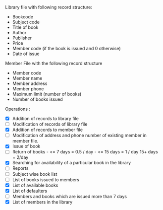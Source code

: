 Library file with following record structure:

-   Bookcode
-   Subject code
-   Title of book
-   Author
-   Publisher
-   Price
-   Member code (if the book is issued and 0 otherwise)
-   Date of issue

Member File with the following record structure

-   Member code
-   Member name
-   Member address
-   Member phone
-   Maximum limit (number of books)
-   Number of books issued

Operations :

-   [x] Addition of records to library file
-   [ ] Modification of records of library file
-   [x] Addition of records to member file
-   [ ] Modification of address and phone number of existing member in member file.
-   [x] Issue of book
-   [ ] Return of books - <= 7 days = 0.5 / day - <= 15 days = 1 / day 15+ days = 2/day
-   [x] Searching for availability of a particular book in the library
-   [ ] Reports
-   [ ] Subject wise book list
-   [ ] List of books issued to members
-   [x] List of available books
-   [x] List of defaulters
-   [ ] Members and books which are issued more than 7 days
-   [x] List of members in the library
